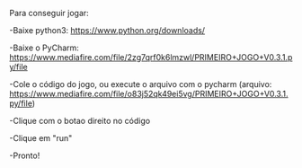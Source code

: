 Para conseguir jogar:

-Baixe python3: https://www.python.org/downloads/

-Baixe o PyCharm: https://www.mediafire.com/file/2zg7qrf0k6lmzwl/PRIMEIRO+JOGO+V0.3.1.py/file

-Cole o código do jogo, ou execute o arquivo com o pycharm (arquivo: https://www.mediafire.com/file/o83j52qk49ei5vg/PRIMEIRO+JOGO+V0.3.1.py/file)

-Clique com o botao direito no código

-Clique em "run"

-Pronto!
